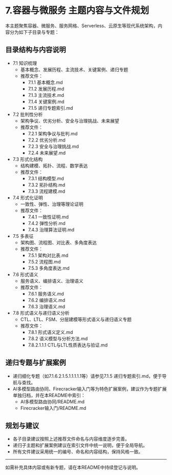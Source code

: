 # 7.容器与微服务 主题内容与文件规划

本主题聚焦容器、微服务、服务网格、Serverless、云原生等现代系统架构，内容分为如下子目录与专题：

## 目录结构与内容说明

- 7.1 知识梳理
  - 基本概念、发展历程、主流技术、关键案例、递归专题
  - 推荐文件：
    - 7.1.1 基本概念.md
    - 7.1.2 发展历程.md
    - 7.1.3 主流技术.md
    - 7.1.4 关键案例.md
    - 7.1.5 递归专题索引.md
- 7.2 批判性分析
  - 架构争议、优劣分析、安全与治理挑战、未来展望
  - 推荐文件：
    - 7.2.1 架构争议与批判.md
    - 7.2.2 优劣分析.md
    - 7.2.3 安全与治理挑战.md
    - 7.2.4 未来展望.md
- 7.3 形式化结构
  - 结构建模、拓扑、流程、数学表达
  - 推荐文件：
    - 7.3.1 结构模型.md
    - 7.3.2 拓扑结构.md
    - 7.3.3 流程建模.md
- 7.4 形式化证明
  - 一致性、弹性、治理等理论证明
  - 推荐文件：
    - 7.4.1 一致性证明.md
    - 7.4.2 弹性分析.md
    - 7.4.3 治理算法证明.md
- 7.5 多表征
  - 架构图、流程图、对比表、多角度表达
  - 推荐文件：
    - 7.5.1 架构对比表.md
    - 7.5.2 流程图.md
    - 7.5.3 多角度表达.md
- 7.6 形式语义
  - 服务语义、编排语义、治理语义
  - 推荐文件：
    - 7.6.1 服务语义.md
    - 7.6.2 编排语义.md
    - 7.6.3 治理语义.md
- 7.8 形式语义与递归语义分析
  - CTL、LTL、FSM、分层建模等形式语义与递归语义专题
  - 推荐文件：
    - 7.8.1 形式语义定义.md
    - 7.8.2 语义模型与分析方法.md
    - 7.8.2.1.1.1 CTL与LTL性质表达与验证.md

## 递归专题与扩展案例

- 递归细化专题（如7.1.6.2.1.5.1.1.1.1.1等）请参见7.1.5 递归专题索引.md，便于导航与查找。
- AI多模型路由协同、Firecracker输入门等为特色扩展案例，建议作为专题扩展单独归档，并在本README中索引：
  - AI多模型路由协同/README.md
  - Firecracker输入门/README.md

## 规划与建议

- 各子目录建议按照上述推荐文件命名与内容维度逐步完善。
- 递归子主题和扩展案例建议在索引文件中统一说明，便于全局导航。
- 所有文件建议采用统一的编号、命名和内容结构，保持风格一致。

---

如需补充具体内容或有新专题，请在本README中持续登记与说明。
